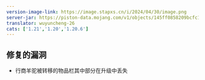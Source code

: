 ```yaml
---
version-image-link: https://image.stapxs.cn/i/2024/04/30/image.png
server-jar: https://piston-data.mojang.com/v1/objects/145ff0858209bcfc164859ba735d4199aafa1eea/server.jar
translator: wuyuncheng-26
cats: ['1.21','1.20','1.20.6']
---
```

## 修复的漏洞
* 行商羊驼被转移的物品栏其中部分在升级中丢失